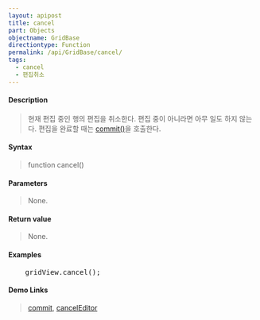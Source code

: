 ```yaml
---
layout: apipost
title: cancel
part: Objects
objectname: GridBase
directiontype: Function
permalink: /api/GridBase/cancel/
tags:
  - cancel
  - 편집취소
---
```



#### Description

> 현재 편집 중인 행의 편집을 취소한다. 편집 중이 아니라면 아무 일도 하지 않는다. 편집을 완료할 때는 [commit()](/api/GridBase/commit)을 호출한다.

#### Syntax

> function cancel()

#### Parameters

> None.

#### Return value

> None.

#### Examples 

<pre class="prettyprint">
    gridView.cancel();
</pre>

#### Demo Links
> [commit](/api/GridBase/commit), [cancelEditor](/api/GridBase/cancelEditor)